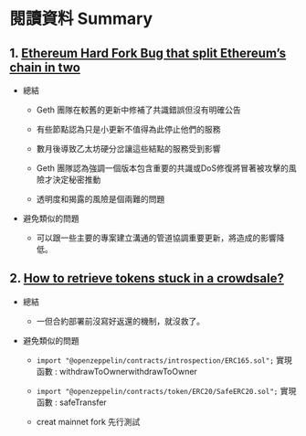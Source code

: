 # 閱讀資料 Summary

## 1. [Ethereum Hard Fork Bug that split Ethereum’s chain in two](https://www.coindesk.com/tech/2020/11/11/ethereums-unannounced-hard-fork-was-trying-to-prevent-the-very-disruption-it-caused/)

- 總結
  - Geth 團隊在較舊的更新中修補了共識錯誤但沒有明確公告

  - 有些節點認為只是小更新不值得為此停止他們的服務

  - 數月後導致乙太坊硬分岔讓這些結點的服務受到影響

  - Geth 團隊認為強調一個版本包含重要的共識或DoS修復將冒著被攻擊的風險才決定秘密推動

  - 透明度和揭露的風險是個兩難的問題

- 避免類似的問題

  - 可以跟一些主要的專案建立溝通的管道協調重要更新，將造成的影響降低。


## 2. [How to retrieve tokens stuck in a crowdsale?](https://forum.openzeppelin.com/t/how-to-retrieve-tokens-stuck-in-a-crowdsale/3959)

- 總結

  - 一但合約部署前沒寫好返還的機制，就沒救了。

- 避免類似的問題

  - `import "@openzeppelin/contracts/introspection/ERC165.sol";` 實現函數 : withdrawToOwnerwithdrawToOwner
  
  - `import "@openzeppelin/contracts/token/ERC20/SafeERC20.sol";` 實現函數 : safeTransfer
  
  - creat mainnet fork 先行測試
